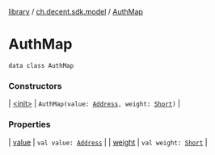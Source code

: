 [library](../../index.md) / [ch.decent.sdk.model](../index.md) / [AuthMap](./index.md)

# AuthMap

`data class AuthMap`

### Constructors

| [&lt;init&gt;](-init-.md) | `AuthMap(value: `[`Address`](../../ch.decent.sdk.crypto/-address/index.md)`, weight: `[`Short`](https://kotlinlang.org/api/latest/jvm/stdlib/kotlin/-short/index.html)`)` |

### Properties

| [value](value.md) | `val value: `[`Address`](../../ch.decent.sdk.crypto/-address/index.md) |
| [weight](weight.md) | `val weight: `[`Short`](https://kotlinlang.org/api/latest/jvm/stdlib/kotlin/-short/index.html) |

